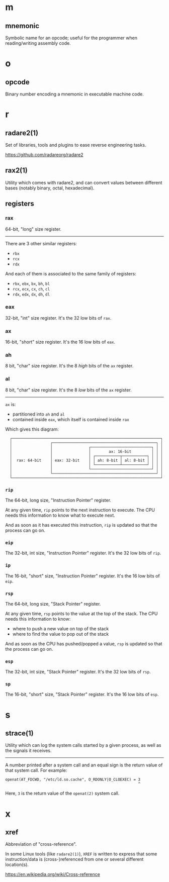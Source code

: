 # m
## mnemonic

Symbolic  name for  an opcode;  useful for  the programmer  when reading/writing
assembly code.

##
# o
## opcode

Binary number encoding a mnemonic in executable machine code.

##
# r
## radare2(1)

Set of libraries, tools and plugins to ease reverse engineering tasks.

<https://github.com/radareorg/radare2>

## rax2(1)

Utility which comes with radare2, and can convert values between different bases
(notably binary, octal, hexadecimal).

##
## registers
### rax

64-bit, "long" size register.

---

There are 3 other similar registers:

   - `rbx`
   - `rcx`
   - `rdx`

And each of them is associated to the same family of registers:

   - `rbx`, `ebx`, `bx`, `bh`, `bl`
   - `rcx`, `ecx`, `cx`, `ch`, `cl`
   - `rdx`, `edx`, `dx`, `dh`, `dl`

### eax

32-bit, "int" size register.  It's the 32 low bits of `rax`.

### ax

16-bit, "short" size register.  It's the 16 low bits of `eax`.

### ah

8 bit, "char" size register.  It's the 8 *high* bits of the `ax` register.

### al

8 bit, "char" size register.  It's the 8 *low* bits of the `ax` register.

---

`ax` is:

   - partitioned into `ah` and `al`
   - contained inside `eax`, which itself is contained inside `rax`

Which gives this diagram:

      ┌──────────────────────────────────────────────────────────────────┐
      │                 ┌──────────────────────────────────────────────┐ │
      │                 │                ┌───────────────────────────┐ │ │
      │                 │                │        ax: 16-bit         │ │ │
      │                 │                │ ┌───────────┬───────────┐ │ │ │
      │  rax: 64-bit    │ eax: 32-bit    │ │ ah: 8-bit │ al: 8-bit │ │ │ │
      │                 │                │ └───────────┴───────────┘ │ │ │
      │                 │                └───────────────────────────┘ │ │
      │                 └──────────────────────────────────────────────┘ │
      └──────────────────────────────────────────────────────────────────┘

###
### `rip`

The 64-bit, long size, "Instruction Pointer" register.

At any given time, `rip` points to the next instruction to execute.
The CPU needs this information to know what to execute next.

And as soon  as it has executed  this instruction, `rip` is updated  so that the
process can go on.

### `eip`

The 32-bit, int size, "Instruction Pointer" register.  It's the 32 low bits of `rip`.

### `ip`

The 16-bit, "short" size, "Instruction Pointer" register.  It's the 16 low bits of `eip`.

###
### `rsp`

The 64-bit, long size, "Stack Pointer" register.

At any given time, `rsp` points to the value at the top of the stack.
The CPU needs this information to know:

   - where to push a new value on top of the stack
   - where to find the value to pop out of the stack

And as soon as  the CPU has pushed/popped a value, `rsp` is  updated so that the
process can go on.

### `esp`

The 32-bit, int size, "Stack Pointer" register.  It's the 32 low bits of `rsp`.

### `sp`

The 16-bit, "short" size, "Stack Pointer" register.  It's the 16 low bits of `esp`.

##
# s
## strace(1)

Utility which can  log the system calls  started by a given process,  as well as
the signals it receives.

---

A number printed  after a system call and  an equal sign is the  return value of
that system call.  For example:

    openat(AT_FDCWD, "/etc/ld.so.cache", O_RDONLY|O_CLOEXEC) = 3
                                                               ^

Here, `3` is the return value of the `openat(2)` system call.

##
# x
## xref

Abbreviation of "cross-reference".

In  some Linux  tools (like  `radare2(1)`), `XREF`  is written  to express  that
some  instruction/data  is  (cross-)referenced  from one  or  several  different
location(s).

<https://en.wikipedia.org/wiki/Cross-reference>
